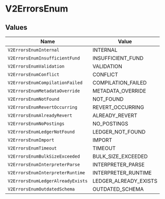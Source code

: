 # V2ErrorsEnum


## Values

| Name                              | Value                             |
| --------------------------------- | --------------------------------- |
| `V2ErrorsEnumInternal`            | INTERNAL                          |
| `V2ErrorsEnumInsufficientFund`    | INSUFFICIENT_FUND                 |
| `V2ErrorsEnumValidation`          | VALIDATION                        |
| `V2ErrorsEnumConflict`            | CONFLICT                          |
| `V2ErrorsEnumCompilationFailed`   | COMPILATION_FAILED                |
| `V2ErrorsEnumMetadataOverride`    | METADATA_OVERRIDE                 |
| `V2ErrorsEnumNotFound`            | NOT_FOUND                         |
| `V2ErrorsEnumRevertOccurring`     | REVERT_OCCURRING                  |
| `V2ErrorsEnumAlreadyRevert`       | ALREADY_REVERT                    |
| `V2ErrorsEnumNoPostings`          | NO_POSTINGS                       |
| `V2ErrorsEnumLedgerNotFound`      | LEDGER_NOT_FOUND                  |
| `V2ErrorsEnumImport`              | IMPORT                            |
| `V2ErrorsEnumTimeout`             | TIMEOUT                           |
| `V2ErrorsEnumBulkSizeExceeded`    | BULK_SIZE_EXCEEDED                |
| `V2ErrorsEnumInterpreterParse`    | INTERPRETER_PARSE                 |
| `V2ErrorsEnumInterpreterRuntime`  | INTERPRETER_RUNTIME               |
| `V2ErrorsEnumLedgerAlreadyExists` | LEDGER_ALREADY_EXISTS             |
| `V2ErrorsEnumOutdatedSchema`      | OUTDATED_SCHEMA                   |